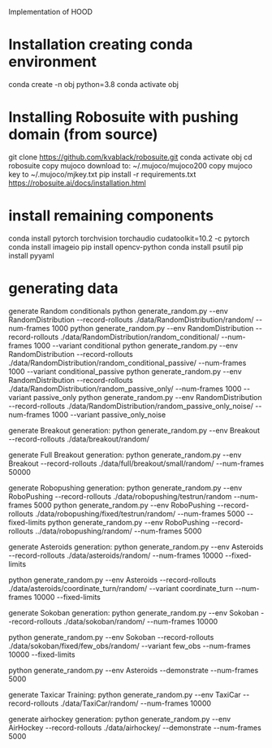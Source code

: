 Implementation of HOOD

# Installation creating conda environment 
conda create -n obj python=3.8
conda activate obj
# Installing Robosuite with pushing domain (from source)
git clone https://github.com/kvablack/robosuite.git
conda activate obj
cd robosuite
copy mujoco download to: ~/.mujoco/mujoco200
copy mujoco key to ~/.mujoco/mjkey.txt
pip install -r requirements.txt
https://robosuite.ai/docs/installation.html
# install remaining components
conda install pytorch torchvision torchaudio cudatoolkit=10.2 -c pytorch
conda install imageio
pip install opencv-python
conda install psutil
pip install pyyaml

# generating data

generate Random conditionals
python generate_random.py --env RandomDistribution --record-rollouts ./data/RandomDistribution/random/ --num-frames 1000
python generate_random.py --env RandomDistribution --record-rollouts ./data/RandomDistribution/random_conditional/ --num-frames 1000 --variant conditional
python generate_random.py --env RandomDistribution --record-rollouts ./data/RandomDistribution/random_conditional_passive/ --num-frames 1000 --variant conditional_passive
python generate_random.py --env RandomDistribution --record-rollouts ./data/RandomDistribution/random_passive_only/ --num-frames 1000 --variant passive_only
python generate_random.py --env RandomDistribution --record-rollouts ./data/RandomDistribution/random_passive_only_noise/ --num-frames 1000 --variant passive_only_noise


generate Breakout generation:
python generate_random.py --env Breakout --record-rollouts ./data/breakout/random/

generate Full Breakout generation:
python generate_random.py --env Breakout --record-rollouts ./data/full/breakout/small/random/ --num-frames 50000

generate Robopushing generation:
python generate_random.py --env RoboPushing --record-rollouts ./data/robopushing/testrun/random --num-frames 5000
python generate_random.py --env RoboPushing --record-rollouts ./data/robopushing/fixed/testrun/random/ --num-frames 5000 --fixed-limits
python generate_random.py --env RoboPushing --record-rollouts ../data/robopushing/random/ --num-frames 5000


generate Asteroids generation:
python generate_random.py --env Asteroids --record-rollouts ./data/asteroids/random/ --num-frames 10000 --fixed-limits

python generate_random.py --env Asteroids --record-rollouts ./data/asteroids/coordinate_turn/random/ --variant coordinate_turn --num-frames 10000 --fixed-limits


generate Sokoban generation:
python generate_random.py --env Sokoban --record-rollouts ./data/sokoban/random/ --num-frames 10000

python generate_random.py --env Sokoban --record-rollouts ./data/sokoban/fixed/few_obs/random/ --variant few_obs --num-frames 10000 --fixed-limits

python generate_random.py --env Asteroids --demonstrate --num-frames 5000

generate Taxicar Training:
python generate_random.py --env TaxiCar --record-rollouts ./data/TaxiCar/random/ --num-frames 10000

generate airhockey generation:
python generate_random.py --env AirHockey --record-rollouts ./data/airhockey/ --demonstrate --num-frames 5000

